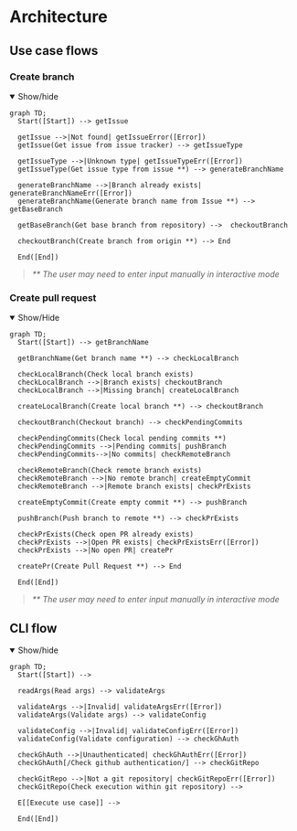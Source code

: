 # Architecture

## Use case flows

### Create branch

<details open>
<summary>Show/hide</summary>

```mermaid
graph TD;
  Start([Start]) --> getIssue

  getIssue -->|Not found| getIssueError([Error])
  getIssue(Get issue from issue tracker) --> getIssueType

  getIssueType -->|Unknown type| getIssueTypeErr([Error])
  getIssueType(Get issue type from issue **) --> generateBranchName
  
  generateBranchName -->|Branch already exists| generateBranchNameErr([Error])
  generateBranchName(Generate branch name from Issue **) --> getBaseBranch

  getBaseBranch(Get base branch from repository) -->  checkoutBranch

  checkoutBranch(Create branch from origin **) --> End

  End([End])

```

>*\*\* The user may need to enter input manually in interactive mode*

</details>

### Create pull request

<details open>
<summary>Show/Hide</summary>

```mermaid
graph TD;
  Start([Start]) --> getBranchName

  getBranchName(Get branch name **) --> checkLocalBranch 
  
  checkLocalBranch(Check local branch exists)
  checkLocalBranch -->|Branch exists| checkoutBranch
  checkLocalBranch -->|Missing branch| createLocalBranch

  createLocalBranch(Create local branch **) --> checkoutBranch

  checkoutBranch(Checkout branch) --> checkPendingCommits

  checkPendingCommits(Check local pending commits **)
  checkPendingCommits -->|Pending commits| pushBranch
  checkPendingCommits-->|No commits| checkRemoteBranch

  checkRemoteBranch(Check remote branch exists)
  checkRemoteBranch -->|No remote branch| createEmptyCommit
  checkRemoteBranch -->|Remote branch exists| checkPrExists

  createEmptyCommit(Create empty commit **) --> pushBranch

  pushBranch(Push branch to remote **) --> checkPrExists

  checkPrExists(Check open PR already exists)
  checkPrExists -->|Open PR exists| checkPrExistsErr([Error])
  checkPrExists -->|No open PR| createPr

  createPr(Create Pull Request **) --> End

  End([End])
```

>*\*\* The user may need to enter input manually in interactive mode*

</details>

## CLI flow

<details open>
<summary>Show/hide</summary>

```mermaid
graph TD;
  Start([Start]) --> 

  readArgs(Read args) --> validateArgs

  validateArgs -->|Invalid| validateArgsErr([Error])
  validateArgs(Validate args) --> validateConfig

  validateConfig -->|Invalid| validateConfigErr([Error])
  validateConfig(Validate configuration) --> checkGhAuth

  checkGhAuth -->|Unauthenticated| checkGhAuthErr([Error])
  checkGhAuth[/Check github authentication/] --> checkGitRepo

  checkGitRepo -->|Not a git repository| checkGitRepoErr([Error])
  checkGitRepo(Check execution within git repository) -->

  E[[Execute use case]] -->

  End([End])
```

</details>
